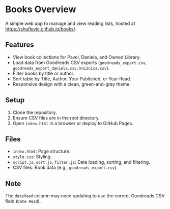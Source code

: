 # Books Overview

A simple web app to manage and view reading lists, hosted at https://shuflovic.github.io/books/.

## Features
- View book collections for Pavel, Daniela, and Owned Library.
- Load data from Goodreads CSV exports (`goodreads_export.csv`, `goodreads_export_daniela.csv`, `kniznica.csv`).
- Filter books by title or author.
- Sort table by Title, Author, Year Published, or Year Read.
- Responsive design with a clean, green-and-gray theme.

## Setup
1. Clone the repository.
2. Ensure CSV files are in the root directory.
3. Open `index.html` in a browser or deploy to GitHub Pages.

## Files
- `index.html`: Page structure.
- `style.css`: Styling.
- `script.js`, `sort.js`, `filter.js`: Data loading, sorting, and filtering.
- CSV files: Book data (e.g., `goodreads_export.csv`).

## Note
The `dateRead` column may need updating to use the correct Goodreads CSV field (`Date Read`).
